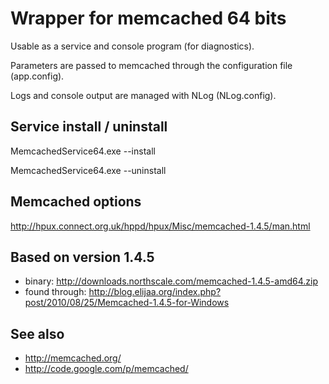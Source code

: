 Wrapper for memcached 64 bits
=========================

Usable as a service and console program (for diagnostics).

Parameters are passed to memcached through the configuration file (app.config).

Logs and console output are managed with NLog (NLog.config).

Service install / uninstall
------------------------
MemcachedService64.exe --install

MemcachedService64.exe --uninstall

Memcached options
------------------------
http://hpux.connect.org.uk/hppd/hpux/Misc/memcached-1.4.5/man.html

Based on version 1.4.5
------------------------
* binary:
http://downloads.northscale.com/memcached-1.4.5-amd64.zip
* found through:
http://blog.elijaa.org/index.php?post/2010/08/25/Memcached-1.4.5-for-Windows

See also
--------
* http://memcached.org/
* http://code.google.com/p/memcached/
